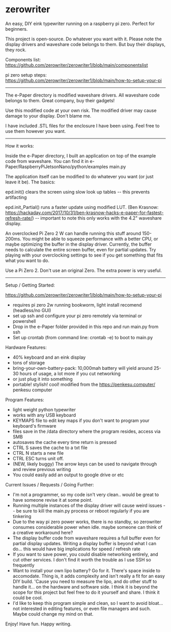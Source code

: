 # zerowriter

An easy, DIY eink typewriter running on a raspberry pi zero. Perfect for beginners.

This project is open-source. Do whatever you want with it. Please note the display drivers and waveshare code belongs to them. But buy their displays, they rock.

Components list: https://github.com/zerowriter/zerowriter1/blob/main/componentslist

pi zero setup steps: https://github.com/zerowriter/zerowriter1/blob/main/how-to-setup-your-pi

----------
 
The e-Paper directory is modified waveshare drivers. All waveshare code belongs to them. Great company, buy their gadgets!

Use this modified code at your own risk. The modified driver may cause damage to your display. Don't blame me.

I have included .STL files for the enclosure I have been using. Feel free to use them however you want.

----------

How it works:

Inside the e-Paper directory, I built an application on top of the example code from waveshare. You can find it in e-Paper/RaspberryPiJetsonNano/python/examples main.py

The application itself can be modified to do whatever you want (or just leave it be). The basics:

epd.init() clears the screen using slow look up tables -- this prevents artifacting

epd.init_Partial() runs a faster update using modified LUT. (Ben Krasnow: https://hackaday.com/2017/10/31/ben-krasnow-hacks-e-paper-for-fastest-refresh-rate/) -- important to note this only works with the 4.2" waveshare display.

An overclocked Pi Zero 2 W can handle running this stuff around 150-200ms. You might be able to squeeze performance with a better CPU, or maybe optimizing the buffer in the display driver. Currently, the buffer needs to calculate the entire screen buffer, even for partial updates. Try playing with your overclocking settings to see if you get something that fits what you want to do.

Use a Pi Zero 2. Don't use an original Zero. The extra power is very useful.

----------

Setup / Getting Started:

https://github.com/zerowriter/zerowriter1/blob/main/how-to-setup-your-pi

- requires pi zero 2w running bookworm, light install recomend (headless/no GUI)
- set up ssh and configure your pi zero remotely via terminal or powershell
- Drop in the e-Paper folder provided in this repo and run main.py from ssh
- Set up crontab (from command line: crontab -e) to boot to main.py

Hardware Features:
- 40% keyboard and an eink display
- tons of storage
- bring-your-own-battery-pack: 10,000mah battery will yield around 25-30 hours of usage, a lot more if you cut networking
- or just plug it into something
- portable! stylish! cool! modified from the https://penkesu.computer/ penkesu computer

Program Features:
- light weight python typewriter
- works with any USB keyboard
- KEYMAPS file to edit key maps if you don't want to program your keyboard's firmware
- files save in the /data directory where the program resides, access via SMB
- autosaves the cache every time return is pressed
- CTRL S saves the cache to a txt file
- CTRL N starts a new file
- CTRL ESC turns unit off.
- (NEW, likely buggy) The arrow keys can be used to navigate through and review previous writing
- You could easily add an output to google drive or etc

Current Issues / Requests / Going Further:
- I'm not a programmer, so my code isn't very clean.. would be great to have someone revise it at some point.
- Running multiple instances of the display driver will cause weird issues -- be sure to kill the main.py process or reboot regularly if you are tinkering
- Due to the way pi zero power works, there is no standby, so zerowriter consumes considerable power when idle. maybe someone can think of a creative workaround here?
- The display buffer code from waveshare requires a full buffer even for partial display updates. Writing a display buffer is beyond what I can do... this would have big implications for speed / refresh rate
- If you want to save power, you could disable networking entirely, and cut other services. I don't find it worth the trouble as I use SSH so frequently 
- Want to install your own lipo battery? Go for it. There's space inside to accomodate. Thing is, it adds complexity and isn't really a fit for an easy DIY build. 'Cause you need to measure the lipo, and do other stuff to handle it... on the hardware and software side. I think it is beyond the scope for this project but feel free to do it yourself and share. I think it could be cool.
- I'd like to keep this program simple and clean, so I want to avoid bloat... not interested in editing features, or even file managers and such. Maybe could change my mind on that.

Enjoy! Have fun. Happy writing.
